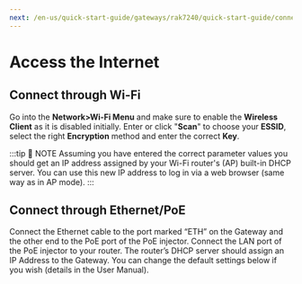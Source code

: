 ```yaml
---
next: /en-us/quick-start-guide/gateways/rak7240/quick-start-guide/connecting-to-ttn.html
---
```


# Access the Internet

## Connect through Wi-Fi

<rk-img
  src="/assets/images/quick-start-guide/rak7240/access-internet-wifi.jpg"
  width="100%"
  figure-number="1"
  caption="Accessing the Internet using Wi-Fi"
/>

Go into the **Network>Wi-Fi Menu** and make sure to enable the **Wireless Client** as it is disabled initially. Enter or click "**Scan**" to choose your **ESSID**, select the right **Encryption** method and enter the correct **Key**.

<rk-img
  src="/assets/images/quick-start-guide/rak7240/access-wifi-credentials.png"
  width="75%"
  figure-number="2"
  caption="Connect through Wi-Fi Credentials"
/>

:::tip 📝 NOTE
Assuming you have entered the correct parameter values you should get an IP address assigned by your Wi-Fi router's (AP) built-in DHCP server. You can use this new IP address to log in via a web browser (same way as in AP mode).
:::

## Connect through Ethernet/PoE

<rk-img
  src="/assets/images/quick-start-guide/rak7240/access-internet-ethernet.jpg"
  width="100%"
  figure-number="3"
  caption="Accessing the Internet through Ethernet"
/>

Connect the Ethernet cable to the port marked “ETH” on the Gateway and the other end to the PoE port of the PoE injector. Connect the LAN port of the PoE injector to your router. The router’s DHCP server should assign an IP Address to the Gateway. You can change the default settings below if you wish (details in the User Manual).

<rk-img
  src="/assets/images/quick-start-guide/rak7240/access-ethernet-credentials.png"
  width="75%"
  figure-number="4"
  caption="Connect through Ethernet Settings"
/>
